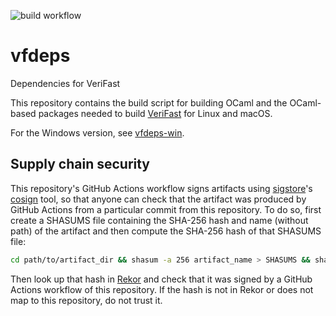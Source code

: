 ![build workflow](https://github.com/verifast/vfdeps/actions/workflows/build.yml/badge.svg)
# vfdeps
Dependencies for VeriFast

This repository contains the build script for building OCaml and the OCaml-based packages needed to build [VeriFast](https://github.com/verifast/verifast) for Linux and macOS.

For the Windows version, see [vfdeps-win](https://github.com/verifast/vfdeps-win).

## Supply chain security

This repository's GitHub Actions workflow signs artifacts using [sigstore](https://www.sigstore.dev)'s [cosign](https://docs.sigstore.dev/cosign/overview/) tool, so that anyone can check that the artifact was produced by GitHub Actions from a particular commit from this repository. To do so, first create a SHASUMS file containing the SHA-256 hash and name (without path) of the artifact and then compute the SHA-256 hash of that SHASUMS file:
```bash
cd path/to/artifact_dir && shasum -a 256 artifact_name > SHASUMS && shasum -a 256 SHASUMS
```
Then look up that hash in [Rekor](https://search.sigstore.dev/) and check that it was signed by a GitHub Actions workflow of this repository. If the hash is not in Rekor or does not map to this repository, do not trust it.

